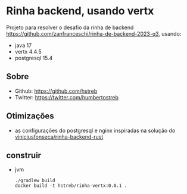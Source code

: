# Rinha backend, usando vertx

Projeto para resolver o desafio da rinha de backend https://github.com/zanfranceschi/rinha-de-backend-2023-q3, usando:

- java 17
- vertx 4.4.5
- postgresql 15.4

## Sobre

- Github: https://github.com/hstreb
- Twitter: https://twitter.com/humbertostreb

## Otimizações

- as configurações do postgresql e nginx inspiradas na solução do [viniciusfonseca/rinha-backend-rust](https://github.com/viniciusfonseca/rinha-backend-rust/)

## construir

- jvm
  ```shell
  ./gradlew build
  docker build -t hstreb/rinha-vertx:0.0.1 .
  ```
